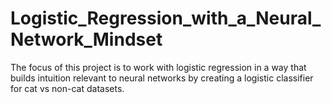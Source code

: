 # Logistic_Regression_with_a_Neural_Network_Mindset
The focus of this project is to work with logistic regression in a way that builds intuition relevant to neural networks by creating a logistic classifier for cat vs non-cat datasets.
